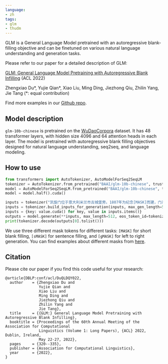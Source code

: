```yaml
---
language:
- zh
tags:
- glm
- thudm
---
```

GLM is a General Language Model pretrained with an autoregressive blank-filling objective and can be finetuned on various natural language understanding and generation tasks.

Please refer to our paper for a detailed description of GLM:

[GLM: General Language Model Pretraining with Autoregressive Blank Infilling](https://arxiv.org/abs/2103.10360) (ACL 2022)

Zhengxiao Du*, Yujie Qian*, Xiao Liu, Ming Ding, Jiezhong Qiu, Zhilin Yang, Jie Tang (*: equal contribution)

Find more examples in our [Github repo](https://github.com/THUDM/GLM).

## Model description
`glm-10b-chinese` is pretrained on the [WuDaoCorpora](https://www.sciencedirect.com/science/article/pii/S2666651021000152) dataset. It has 48 transformer layers, with hidden size 4096 and 64 attention heads in each layer. The model is pretrained with autoregressive blank filling objectives designed for natural language understanding, seq2seq, and language modeling.

## How to use 
```python
from transformers import AutoTokenizer, AutoModelForSeq2SeqLM
tokenizer = AutoTokenizer.from_pretrained("BAAI/glm-10b-chinese", trust_remote_code=True)
model = AutoModelForSeq2SeqLM.from_pretrained("BAAI/glm-10b-chinese", trust_remote_code=True)
model = model.half().cuda()

inputs = tokenizer("凯旋门位于意大利米兰市古城堡旁。1807年为纪念[MASK]而建，门高25米，顶上矗立两武士青铜古兵车铸像。", return_tensors="pt")
inputs = tokenizer.build_inputs_for_generation(inputs, max_gen_length=512)
inputs = {key: value.cuda() for key, value in inputs.items()}
outputs = model.generate(**inputs, max_length=512, eos_token_id=tokenizer.eop_token_id)
print(tokenizer.decode(outputs[0].tolist()))
```
We use three different mask tokens for different tasks: `[MASK]` for short blank filling, `[sMASK]` for sentence filling, and `[gMASK]` for left to right generation. You can find examples about different masks from [here](https://github.com/THUDM/GLM#left-to-right-generation--blank-filling-interactive).

## Citation
Please cite our paper if you find this code useful for your research:
```
@article{DBLP:conf/acl/DuQLDQY022,
  author    = {Zhengxiao Du and
               Yujie Qian and
               Xiao Liu and
               Ming Ding and
               Jiezhong Qiu and
               Zhilin Yang and
               Jie Tang},
  title     = {{GLM:} General Language Model Pretraining with Autoregressive Blank Infilling},
  booktitle = {Proceedings of the 60th Annual Meeting of the Association for Computational
               Linguistics (Volume 1: Long Papers), {ACL} 2022, Dublin, Ireland,
               May 22-27, 2022},
  pages     = {320--335},
  publisher = {Association for Computational Linguistics},
  year      = {2022},
}
```
